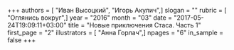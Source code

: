 +++
authors = [ "Иван Высоцкий", "Игорь Акулич",]
slogan = ""
rubric = [ "Оглянись вокруг",]
year = "2016"
month = "03"
date = "2017-05-24T19:09:11+03:00"
title = "Новые приключения Стаса. Часть 1"
first_page = "2"
illustrators = [ "Анна Горлач",]
npages = "6"
in_sample = false
+++
